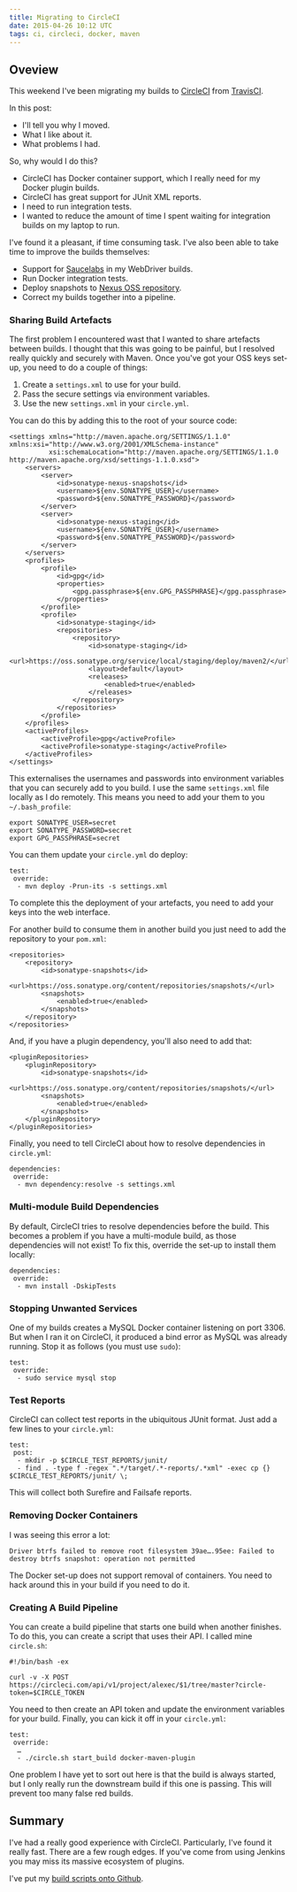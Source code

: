 ```yaml
---
title: Migrating to CircleCI
date: 2015-04-26 10:12 UTC
tags: ci, circleci, docker, maven
---
```

## Oveview
This weekend I've been migrating my builds to [CircleCI](https://circleci.com) from [TravisCI](https://travis-ci.org). 

In this post:

* I'll tell you why I moved.
* What I like about it.
* What problems I had.

So, why would I do this?

* CircleCI has Docker container support, which I really need for my Docker plugin builds.
* CircleCI has great support for JUnit XML reports.
* I need to run integration tests.
* I wanted to reduce the amount of time I spent waiting for integration builds on my laptop to run.

I've found it a pleasant, if time consuming task. I've also been able to take time to improve the builds themselves:

* Support for [Saucelabs](http://saucelabs.com) in my WebDriver builds.
* Run Docker integration tests.
* Deploy snapshots to [Nexus OSS repository](https://oss.sonatype.org).
* Correct my builds together into a pipeline.

### Sharing Build Artefacts

The first problem I encountered wast that I wanted to share artefacts between builds. I thought that this was going to be painful, but I resolved really quickly and securely with Maven. Once you've got your OSS keys set-up, you need to do a couple of things:

1. Create a `settings.xml` to use for your build.
2. Pass the secure settings via environment variables.
3. Use the new `settings.xml` in your `circle.yml`.

You can do this by adding this to the root of your source code:

	<settings xmlns="http://maven.apache.org/SETTINGS/1.1.0" xmlns:xsi="http://www.w3.org/2001/XMLSchema-instance"
	          xsi:schemaLocation="http://maven.apache.org/SETTINGS/1.1.0 http://maven.apache.org/xsd/settings-1.1.0.xsd">
	    <servers>
	        <server>
	            <id>sonatype-nexus-snapshots</id>
	            <username>${env.SONATYPE_USER}</username>
	            <password>${env.SONATYPE_PASSWORD}</password>
	        </server>
	        <server>
	            <id>sonatype-nexus-staging</id>
	            <username>${env.SONATYPE_USER}</username>
	            <password>${env.SONATYPE_PASSWORD}</password>
	        </server>
	    </servers>
	    <profiles>
	        <profile>
	            <id>gpg</id>
	            <properties>
	                <gpg.passphrase>${env.GPG_PASSPHRASE}</gpg.passphrase>
	            </properties>
	        </profile>
	        <profile>
	            <id>sonatype-staging</id>
	            <repositories>
	                <repository>
	                    <id>sonatype-staging</id>
	                    <url>https://oss.sonatype.org/service/local/staging/deploy/maven2/</url>
	                    <layout>default</layout>
	                    <releases>
	                        <enabled>true</enabled>
	                    </releases>
	                </repository>
	            </repositories>
	        </profile>
	    </profiles>
	    <activeProfiles>
	        <activeProfile>gpg</activeProfile>
	        <activeProfile>sonatype-staging</activeProfile>
	    </activeProfiles>
	</settings>

This externalises the usernames and passwords into environment variables that you can securely add to you build. I use the same `settings.xml` file locally as I do remotely. This means you need to add your them to you `~/.bash_profile`:

	export SONATYPE_USER=secret
	export SONATYPE_PASSWORD=secret
	export GPG_PASSPHRASE=secret
	
You can them update your `circle.yml` do deploy:

	test:
	 override:
	  - mvn deploy -Prun-its -s settings.xml

To complete this the deployment of your artefacts, you need to add your keys into the web interface.

For another build to consume them in another build you just need to add the repository to your `pom.xml`:

    <repositories>
        <repository>
            <id>sonatype-snapshots</id>
            <url>https://oss.sonatype.org/content/repositories/snapshots/</url>
            <snapshots>
                <enabled>true</enabled>
            </snapshots>
        </repository>
    </repositories>

And, if you have a plugin dependency, you'll also need to add that:

    <pluginRepositories>
        <pluginRepository>
            <id>sonatype-snapshots</id>
            <url>https://oss.sonatype.org/content/repositories/snapshots/</url>
            <snapshots>
                <enabled>true</enabled>
            </snapshots>
        </pluginRepository>
    </pluginRepositories>

Finally, you need to tell CircleCI about how to resolve dependencies in `circle.yml`:

	dependencies:
	 override: 
	  - mvn dependency:resolve -s settings.xml

### Multi-module Build Dependencies

By default, CircleCI tries to resolve dependencies before the build. This becomes a problem if you have a multi-module build, as those dependencies will not exist! To fix this, override the set-up to install them locally:

	dependencies:
	 override: 
	  - mvn install -DskipTests     

### Stopping Unwanted Services

One of my builds creates a MySQL Docker container listening on port 3306. But when I ran it on CircleCI, it produced a bind error as MySQL was already running. Stop it as follows (you must use `sudo`):

	test:
	 override:
	  - sudo service mysql stop

### Test Reports

CircleCI can collect test reports in the ubiquitous JUnit format. Just add a few lines to your `circle.yml`:

	test:
	 post:
	  - mkdir -p $CIRCLE_TEST_REPORTS/junit/
	  - find . -type f -regex ".*/target/.*-reports/.*xml" -exec cp {} $CIRCLE_TEST_REPORTS/junit/ \;

This will collect both Surefire and Failsafe reports.

### Removing Docker Containers

I was seeing this error a lot:

	Driver btrfs failed to remove root filesystem 39ae….95ee: Failed to destroy btrfs snapshot: operation not permitted

The Docker set-up does not support removal of containers. You need to hack around this in your build if you need to do it. 

### Creating A Build Pipeline

You can create a build pipeline that starts one build when another finishes. To do this, you can create a script that uses their API. I called mine `circle.sh`:

	#!/bin/bash -ex

	curl -v -X POST https://circleci.com/api/v1/project/alexec/$1/tree/master?circle-token=$CIRCLE_TOKEN

You need to then create an API token and  update the environment variables for your build. Finally, you can kick it off in your `circle.yml`:

	test:
	 override:
	  …
	  - ./circle.sh start_build docker-maven-plugin

One problem I have yet to sort out here is that the build is always started, but I only really run the downstream build if this one is passing. This will prevent too many false red builds.

## Summary

I've had a really good experience with CircleCI. Particularly, I've found it really fast. There are a few rough edges. If you've come from using Jenkins you may miss its massive ecosystem of plugins.

I've put my [build scripts onto Github](https://github.com/alexec/circleci).

